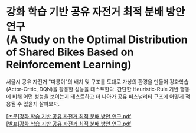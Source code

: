 강화 학습 기반 공유 자전거 최적 분배 방안 연구  
(A Study on the Optimal Distribution of Shared Bikes Based on Reinforcement Learning)
===========================================================================================

서울시 공유 자전거 "따릉이"의 배치 및 구조를 토대로 가상의 환경을 만들어 강화학습(Actor-Critic, DQN)을 활용한 성능을 테스트한다. 간단한 Heuristic-Rule 기반 행동에 비해 어떤 성능을 보이는지 테스트하고 더 나아가 공유 퍼스널리티 구조에 어떻게 적용될 수 있을지 살펴보자. 

[[논문]강화 학습 기반 공유 자전거 최적 분배 방안 연구.pdf](https://github.com/yjch00/RL/files/11119153/default.pdf)  
[[발표]강화 학습 기반 공유 자전거 최적 분배 방안 연구.pdf](https://github.com/yjch00/RL/files/11119154/default.pdf)
